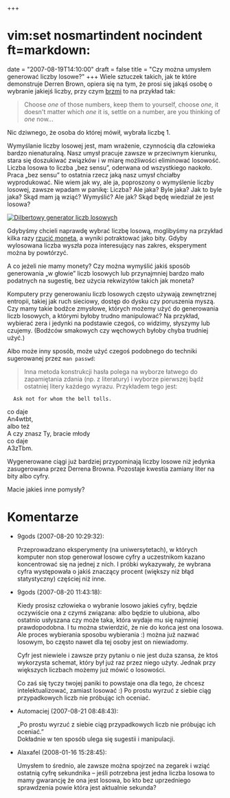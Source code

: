 +++
# vim:set nosmartindent nocindent ft=markdown:
date = "2007-08-19T14:10:00"
draft = false
title = "Czy można umysłem generować liczby losowe?"
+++
Wiele sztuczek takich, jak te które demonstruje Derren Brown, opiera się na
tym, że prosi się jakąś osobę o wybranie jakiejś liczby, przy czym
[brzmi](http://en.wikipedia.org/wiki/Derren_Brown#Russian_Roulette) to na
przykład tak:

> Choose _one_ of those numbers, keep them to yourself, choose _one_, it doesn't
> matter which _one_ it is, settle on a number, are you thinking of _one_ now...

Nic dziwnego, że osoba do której mówił, wybrała liczbę 1.

Wymyślanie liczby losowej jest, mam wrażenie, czynnością dla człowieka bardzo
nienaturalną. Nasz umysł pracuje zawsze w przeciwnym kierunku, stara się
doszukiwać związków i w miarę możliwości eliminować losowość. Liczba losowa to
liczba „bez sensu”, oderwana od wszystkiego naokoło. Praca „bez sensu” to
ostatnia rzecz jaką nasz umysł chciałby wyprodukować. Nie wiem jak wy, ale ja,
poproszony o wymyślenie liczby losowej, zawsze wpadam w panikę: Liczba? Ale
jaka? Byle jaka? Jak to byle jaka? Skąd mam ją wziąć? Wymyślić? Ale jak? Skąd
będę wiedział że jest losowa?

[![Dilbertowy generator liczb losowych](http://www.etoan.com/random-number-generation/dilbert2001182781025.gif)](http://www.etoan.com/random-number-generation/dilbert2001182781025.gif)

Gdybyśmy chcieli naprawdę wybrać liczbę losową, moglibyśmy na przykład kilka
razy [rzucić monetą](http://www.random.org/coins/), a wyniki potraktować jako
bity. Gdyby wylosowana liczba wyszła poza interesujący nas zakres, eksperyment
można by powtórzyć.

A co jeżeli nie mamy monety? Czy można wymyślić jakiś sposób generowania „w
głowie” liczb losowych lub przynajmniej bardzo mało podatnych na sugestię, bez
użycia rekwizytów takich jak moneta?

Komputery przy generowaniu liczb losowych często używają zewnętrznej entropii,
takiej jak ruch sieciowy, dostęp do dysku czy poruszenia myszą. Czy mamy takie
bodźce zmysłowe, których możemy użyć do generowania liczb losowych, a którymi
byłoby trudno manipulować? Na przykład, wybierać zera i jedynki na podstawie
czegoś, co widzimy, słyszymy lub czujemy. (Bodźców smakowych czy węchowych
byłoby chyba trudniej użyć.)

Albo może inny sposób, może użyć czegoś podobnego do techniki sugerowanej
przez `man passwd`:

> Inna metoda konstrukcji hasła polega na wyborze łatwego do zapamiętania zdania
> (np. z literatury) i wyborze pierwszej bądź ostatniej litery każdego wyrazu.
> Przykładem tego jest:  
  
      Ask not for whom the bell tolls.  
co daje  
      An4wtbt,  
albo też  
      A czy znasz Ty, bracie młody  
co daje  
      A3zTbm.

Wygenerowane ciągi już bardziej przypominają liczby losowe niż jedynka
zasugerowana przez Derrena Browna. Pozostaje kwestia zamiany liter na bity
albo cyfry.

Macie jakieś inne pomysły?

# Komentarze

* 9gods (2007-08-20 10:29:32): <p>Przeprowadzano eksperymenty (na
  uniwersytetach), w których komputer non stop generował losowe cyfry a
  uczestnikom kazano koncentrować się na jednej z nich. I próbki wykazywały, że
  wybrana cyfra występowała o jakiś znaczący procent (większy niż błąd
  statystyczny) częściej niż inne.</p>
* 9gods (2007-08-20 11:43:18): <p>Kiedy prosisz człowieka o wybranie losowo
  jakieś cyfry, będzie oczywiście ona z czymś związana: albo będzie to ulubiona,
  albo ostatnio usłyszana czy może taka, która wydaje mu się najmniej
  prawdopodobna. I tu można stwierdzić, że nie do końca jest ona losowa. Ale
  proces wybierania sposobu wybierania :) można już nazwać losowym, bo często
  nawet dla tej osoby jest on niewiadomy.</p>  <p>Cyfr jest niewiele i zawsze
  przy pytaniu o nie jest duża szansa, że ktoś wykorzysta schemat, który był już
  raz przez niego użyty. Jednak przy większych liczbach możemy już mówić o
  losowości.</p>  <p>Co zaś się tyczy twojej paniki to powstaje ona dla tego, że
  chcesz intelektualizować, zamiast losować :) Po prostu wyrzuć z siebie ciąg
  przypadkowych liczb nie próbując ich oceniać.</p>
* Automaciej (2007-08-21 08:48:43): <p>„Po prostu wyrzuć z siebie ciąg
  przypadkowych liczb nie próbując ich oceniać.”<br /> Dokładnie w ten sposób
  ulega się sugestii i manipulacji.</p>
* Alaxafel (2008-01-16 15:28:45): <p>Umysłem to średnio, ale zawsze można
  spojrzeć na zegarek i wziąć ostatnią cyfrę sekundnika &#8211; jeśli potrzebna
  jest jedna liczba losowa to mamy gwarancję że ona jest losowa, bo kto bez
  uprzedniego sprawdzenia powie która jest aktualnie sekunda?</p>

